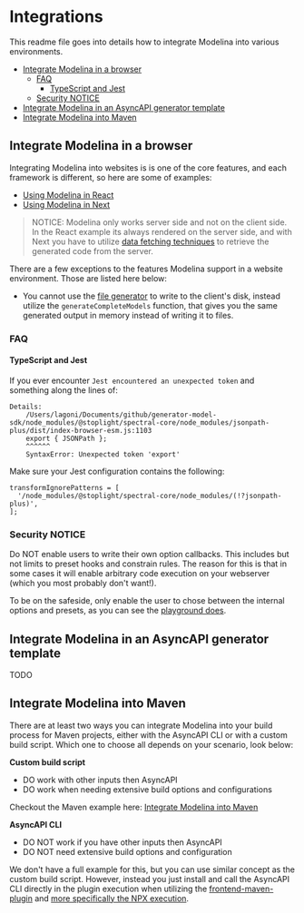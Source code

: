 # Integrations
This readme file goes into details how to integrate Modelina into various environments.

<!-- toc is generated with GitHub Actions do not remove toc markers -->

<!-- toc -->

- [Integrate Modelina in a browser](#integrate-modelina-in-a-browser)
  * [FAQ](#faq)
    + [TypeScript and Jest](#typescript-and-jest)
  * [Security NOTICE](#security-notice)
- [Integrate Modelina in an AsyncAPI generator template](#integrate-modelina-in-an-asyncapi-generator-template)
- [Integrate Modelina into Maven](#integrate-modelina-into-maven)

<!-- tocstop -->

## Integrate Modelina in a browser

Integrating Modelina into websites is is one of the core features, and each framework is different, so here are some of examples:

- [Using Modelina in React](../examples/integrate-with-react)
- [Using Modelina in Next](../examples/integrate-with-next)

> NOTICE: Modelina only works server side and not on the client side. In the React example its always rendered on the server side, and with Next you have to utilize [data fetching techniques](https://nextjs.org/docs/basic-features/data-fetching/overview) to retrieve the generated code from the server. 

There are a few exceptions to the features Modelina support in a website environment. Those are listed here below:

- You cannot use the [file generator](./advanced.md#generate-models-to-separate-files) to write to the client's disk, instead utilize the `generateCompleteModels` function, that gives you the same generated output in memory instead of writing it to files.

### FAQ

#### TypeScript and Jest
If you ever encounter `Jest encountered an unexpected token` and something along the lines of:

```
Details:
    /Users/lagoni/Documents/github/generator-model-sdk/node_modules/@stoplight/spectral-core/node_modules/jsonpath-plus/dist/index-browser-esm.js:1103
    export { JSONPath };
    ^^^^^^
    SyntaxError: Unexpected token 'export'
```

Make sure your Jest configuration contains the following:

```
transformIgnorePatterns = [
  '/node_modules/@stoplight/spectral-core/node_modules/(!?jsonpath-plus)',
];
```

### Security NOTICE
Do NOT enable users to write their own option callbacks. This includes but not limits to preset hooks and constrain rules. The reason for this is that in some cases it will enable arbitrary code execution on your webserver (which you most probably don't want!). 

To be on the safeside, only enable the user to chose between the internal options and presets, as you can see the [playground does](https://www.asyncapi.com/tools/modelina).

## Integrate Modelina in an AsyncAPI generator template
TODO

## Integrate Modelina into Maven

There are at least two ways you can integrate Modelina into your build process for Maven projects, either with the AsyncAPI CLI or with a custom build script. Which one to choose all depends on your scenario, look below:

**Custom build script**
- DO work with other inputs then AsyncAPI
- DO work when needing extensive build options and configurations

Checkout the Maven example here: [Integrate Modelina into Maven](../examples/integrate-with-maven)

**AsyncAPI CLI**

- DO NOT work if you have other inputs then AsyncAPI
- DO NOT need extensive build options and configuration

We don't have a full example for this, but you can use similar concept as the custom build script. However, instead you just install and call the AsyncAPI CLI directly in the plugin execution when utilizing the [frontend-maven-plugin](https://github.com/eirslett/frontend-maven-plugin) and [more specifically the NPX execution](https://github.com/eirslett/frontend-maven-plugin#npx).